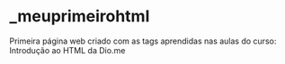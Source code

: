 # _meuprimeirohtml
Primeira página web criado com as tags aprendidas nas aulas do curso: Introdução ao HTML da Dio.me

